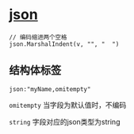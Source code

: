 # [json](https://pkg.go.dev/encoding/json)

```golang
// 编码缩进两个空格
json.MarshalIndent(v, "", "  ")
```

## 结构体标签

`json:"myName,omitempty"`

`omitempty` 当字段为默认值时，不编码

`string` 字段对应的json类型为string

